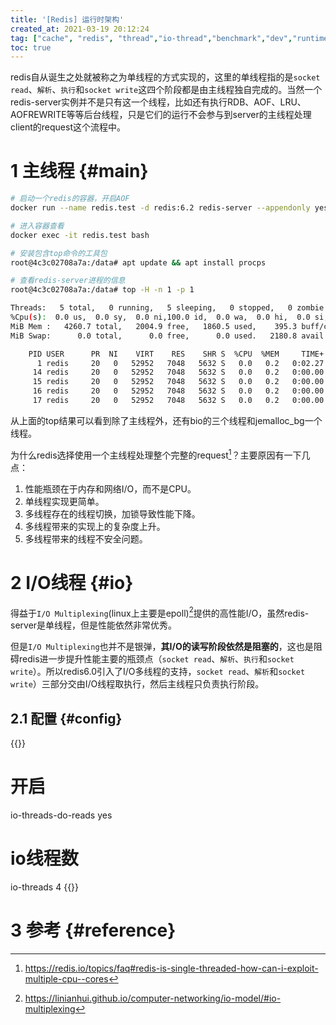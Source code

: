 ```yaml
---
title: '[Redis] 运行时架构'
created_at: 2021-03-19 20:12:24
tag: ["cache", "redis", "thread","io-thread","benchmark","dev","runtime-architecture","architecture","thread-model"]
toc: true
---
```


redis自从诞生之处就被称之为单线程的方式实现的，这里的单线程指的是`socket read`、`解析`、`执行`和`socket write`这四个阶段都是由主线程独自完成的。当然一个redis-server实例并不是只有这一个线程，比如还有执行RDB、AOF、LRU、AOFREWRITE等等后台线程，只是它们的运行不会参与到server的主线程处理client的request这个流程中。

# 1 主线程 {#main}

```sh
# 启动一个redis的容器，开启AOF
docker run --name redis.test -d redis:6.2 redis-server --appendonly yes

# 进入容器查看
docker exec -it redis.test bash

# 安装包含top命令的工具包
root@4c3c02708a7a:/data# apt update && apt install procps

# 查看redis-server进程的信息
root@4c3c02708a7a:/data# top -H -n 1 -p 1

Threads:   5 total,   0 running,   5 sleeping,   0 stopped,   0 zombie
%Cpu(s):  0.0 us,  0.0 sy,  0.0 ni,100.0 id,  0.0 wa,  0.0 hi,  0.0 si,  0.0 st
MiB Mem :   4260.7 total,   2004.9 free,   1860.5 used,    395.3 buff/cache
MiB Swap:      0.0 total,      0.0 free,      0.0 used.   2180.8 avail Mem 

    PID USER      PR  NI    VIRT    RES    SHR S  %CPU  %MEM     TIME+ COMMAND
      1 redis     20   0   52952   7048   5632 S   0.0   0.2   0:02.27 redis-server
     14 redis     20   0   52952   7048   5632 S   0.0   0.2   0:00.00 bio_close_file
     15 redis     20   0   52952   7048   5632 S   0.0   0.2   0:00.00 bio_aof_fsync
     16 redis     20   0   52952   7048   5632 S   0.0   0.2   0:00.00 bio_lazy_free
     17 redis     20   0   52952   7048   5632 S   0.0   0.2   0:00.00 jemalloc_bg_thd 
```
从上面的top结果可以看到除了主线程外，还有bio的三个线程和jemalloc_bg一个线程。

为什么redis选择使用一个主线程处理整个完整的request[^why-single-thread]？主要原因有一下几点： 
1. 性能瓶颈在于内存和网络I/O，而不是CPU。
2. 单线程实现更简单。
3. 多线程存在的线程切换，加锁导致性能下降。
4. 多线程带来的实现上的复杂度上升。
5. 多线程带来的线程不安全问题。

# 2 I/O线程 {#io}

得益于`I/O Multiplexing`(linux上主要是epoll)[^io-multiplexing]提供的高性能I/O，虽然redis-server是单线程，但是性能依然非常优秀。

但是`I/O Multiplexing`也并不是银弹，**其I/O的读写阶段依然是阻塞的**，这也是阻碍redis进一步提升性能主要的瓶颈点（`socket read`、`解析`、`执行`和`socket write`）。所以redis6.0引入了I/O多线程的支持，`socket read`、`解析`和`socket write`）三部分交由I/O线程取执行，然后主线程只负责执行阶段。

## 2.1 配置 {#config}

{{<code-snippet lang="ini" href="https://github.com/redis/redis/blob/6.2/redis.conf#L1120-1165">}}
# 开启
io-threads-do-reads yes
# io线程数
io-threads 4
{{</code-snippet>}}

# 3 参考 {#reference}

[^io-multiplexing]:<https://linianhui.github.io/computer-networking/io-model/#io-multiplexing>
[^why-single-thread]:<https://redis.io/topics/faq#redis-is-single-threaded-how-can-i-exploit-multiple-cpu--cores>
[^network-based-software-architecture]:[理解REST] 03 基于网络应用的架构：<https://linianhui.github.io/understand-rest/03-network-based-software-architecture/>